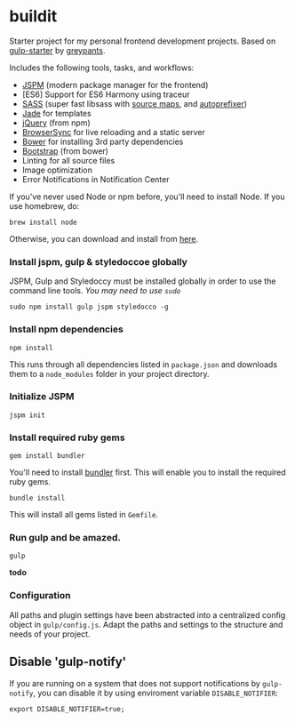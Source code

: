 buildit
============

Starter project for my personal frontend development projects.
Based on [gulp-starter](https://github.com/greypants/gulp-starter/wiki) by [greypants](https://github.com/greypants/).

Includes the following tools, tasks, and workflows:

- [JSPM](https://jspm.io) (modern package manager for the frontend)
- [ES6] Support for ES6 Harmony using traceur
- [SASS](http://sass-lang.com/) (super fast libsass with [source maps](https://github.com/sindresorhus/gulp-ruby-sass#sourcemap), and [autoprefixer](https://github.com/sindresorhus/gulp-autoprefixer))
- [Jade](http://jade-lang.com) for templates
- [jQuery](http://jquery.com/) (from npm)
- [BrowserSync](http://browsersync.io) for live reloading and a static server
- [Bower](http://bower.io/) for installing 3rd party dependencies
- [Bootstrap](http://getbootstrap.com) (from bower)
- Linting for all source files
- Image optimization
- Error Notifications in Notification Center

If you've never used Node or npm before, you'll need to install Node.
If you use homebrew, do:

```
brew install node
```

Otherwise, you can download and install from [here](http://nodejs.org/download/).

### Install jspm, gulp & styledoccoe globally

JSPM, Gulp and Styledoccy must be installed globally in order to use the command line tools. *You may need to use `sudo`*

```
sudo npm install gulp jspm styledocco -g
```

### Install npm dependencies

```
npm install
```

This runs through all dependencies listed in `package.json` and downloads them
to a `node_modules` folder in your project directory.

### Initialize JSPM

```
jspm init
```

### Install required ruby gems

```
gem install bundler
```

You'll need to install [bundler](http://bundler.io) first. This will enable you to install the required ruby gems.

```
bundle install
```

This will install all gems listed in `Gemfile`.

### Run gulp and be amazed.

```
gulp
```

__todo__

### Configuration

All paths and plugin settings have been abstracted into a centralized config object in `gulp/config.js`. Adapt the paths and settings to the structure and needs of your project.

## Disable 'gulp-notify'

If you are running on a system that does not support notifications by `gulp-notify`, you can disable it by using enviroment variable `DISABLE_NOTIFIER`:

```
export DISABLE_NOTIFIER=true;
```
